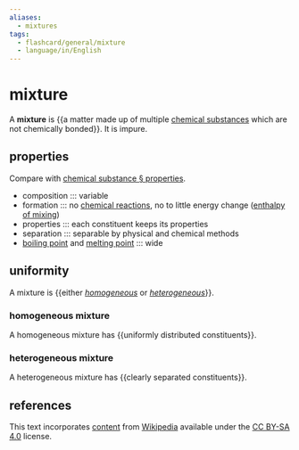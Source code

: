 ```yaml
---
aliases:
  - mixtures
tags:
  - flashcard/general/mixture
  - language/in/English
---
```


# mixture

A __mixture__ is {{a matter made up of multiple [chemical substances](chemical%20substance.md) which are not chemically bonded}}. It is impure.

## properties

Compare with [chemical substance § properties](chemical%20substance.md#properties).

- composition ::: variable
- formation ::: no [chemical reactions](chemical%20reaction.md), no to little energy change ([enthalpy of mixing](enthalpy%20of%20mixing.md))
- properties ::: each constituent keeps its properties
- separation ::: separable by physical and chemical methods
- [boiling point](boiling%20point.md) and [melting point](melting%20point.md) ::: wide

## uniformity

A mixture is {{either _[homogeneous](#homogeneous%20mixture)_ or _[heterogeneous](#heterogeneous%20mixture)_}}.

### homogeneous mixture

A homogeneous mixture has {{uniformly distributed constituents}}.

### heterogeneous mixture

A heterogeneous mixture has {{clearly separated constituents}}.

## references

This text incorporates [content](https://en.wikipedia.org/wiki/mixture) from [Wikipedia](Wikipedia.md) available under the [CC BY-SA 4.0](https://creativecommons.org/licenses/by-sa/4.0/) license.
